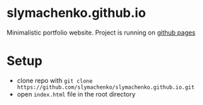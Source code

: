 # slymachenko.github.io
Minimalistic portfolio website. Project is running on [github pages](https://slymachenko.github.io/)

# Setup
- clone repo with `git clone https://github.com/slymachenko/slymachenko.github.io.git`
- open `index.html` file in the root directory
